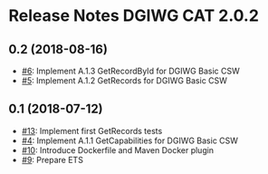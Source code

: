 # Release Notes DGIWG CAT 2.0.2

## 0.2 (2018-08-16)
- [#6](https://github.com/opengeospatial/ets-cat20-dgiwg10/issues/6): Implement A.1.3 GetRecordById for DGIWG Basic CSW
- [#5](https://github.com/opengeospatial/ets-cat20-dgiwg10/issues/5): Implement A.1.2 GetRecords for DGIWG Basic CSW

## 0.1 (2018-07-12)
- [#13](https://github.com/opengeospatial/ets-cat20-dgiwg10/pull/13): Implement first GetRecords tests
- [#4](https://github.com/opengeospatial/ets-cat20-dgiwg10/issues/4): Implement A.1.1 GetCapabilities for DGIWG Basic CSW
- [#10](https://github.com/opengeospatial/ets-cat20-dgiwg10/issues/10): Introduce Dockerfile and Maven Docker plugin
- [#9](https://github.com/opengeospatial/ets-cat20-dgiwg10/issues/9): Prepare ETS
